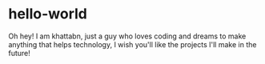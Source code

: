 # hello-world
Oh hey! I am khattabn, just a guy who loves coding and dreams to make anything that helps technology, I wish you'll like the projects I'll make in the future!
